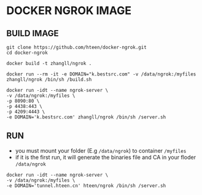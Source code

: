 # DOCKER NGROK IMAGE

## BUILD IMAGE

```linux
git clone https://github.com/hteen/docker-ngrok.git
cd docker-ngrok

docker build -t zhangll/ngrok .

docker run --rm -it -e DOMAIN="k.bestsrc.com" -v /data/ngrok:/myfiles zhangll/ngrok /bin/sh /build.sh

docker run -idt --name ngrok-server \
-v /data/ngrok:/myfiles \
-p 8090:80 \
-p 4438:443 \
-p 4209:4443 \
-e DOMAIN='k.bestsrc.com' zhangll/ngrok /bin/sh /server.sh

```

## RUN
* you must mount your folder (E.g `/data/ngrok`) to container `/myfiles`
* if it is the first run, it will generate the binaries file and CA in your floder `/data/ngrok`

```linux
docker run -idt --name ngrok-server \
-v /data/ngrok:/myfiles \
-e DOMAIN='tunnel.hteen.cn' hteen/ngrok /bin/sh /server.sh
```
